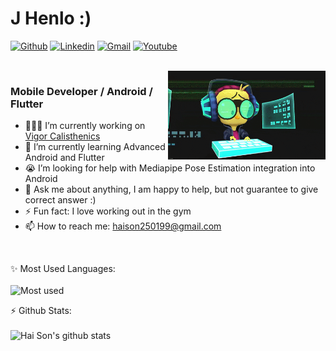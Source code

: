 <h1 align="left">J Henlo :)</h1>

[![Github](https://img.shields.io/badge/-Github-000?style=flat&logo=Github&logoColor=white)](https://github.com/tran-haison)
[![Linkedin](https://img.shields.io/badge/-LinkedIn-blue?style=flat&logo=Linkedin&logoColor=white)](https://linkedin.com/in/tranhaison/)
[![Gmail](https://img.shields.io/badge/-Gmail-c14438?style=flat&logo=Gmail&logoColor=white)](mailto:haison250199@gmail.com)
[![Youtube](https://img.shields.io/badge/-Youtube-FF0000?style=flat&logo=Youtube&logoColor=white)](https://www.youtube.com/channel/UCHAYY-jbLERESWtTjPzn7NA)

<br>

<!-- Any image aligned to the right. Beware the width -->
<img width="50%" align="right" alt="Github" src="image.gif" />

<h3 align="left">Mobile Developer / Android / Flutter</h3>

- 👨🏽‍💻 I’m currently working on [Vigor Calisthenics](https://github.com/tran-haison/Vigor-Calisthenics)
- 🌱 I’m currently learning Advanced Android and Flutter
- 😭 I’m looking for help with Mediapipe Pose Estimation integration into Android
- 💬 Ask me about anything, I am happy to help, but not guarantee to give correct answer :)
- ⚡️ Fun fact: I love working out in the gym 
- 📫 How to reach me: haison250199@gmail.com

<br>

✨ Most Used Languages:
<br><br>
![Most used](https://github-readme-stats.vercel.app/api/top-langs/?username=tran-haison&layout=compact)

⚡ Github Stats:
<br><br>
![Hai Son's github stats](https://bad-apple-github-readme.vercel.app/api?show_bg=1&username=tran-haison)

<!---
tran-haison/tran-haison is a ✨ special ✨ repository because its `README.md` (this file) appears on your GitHub profile.
You can click the Preview link to take a look at your changes.
--->
